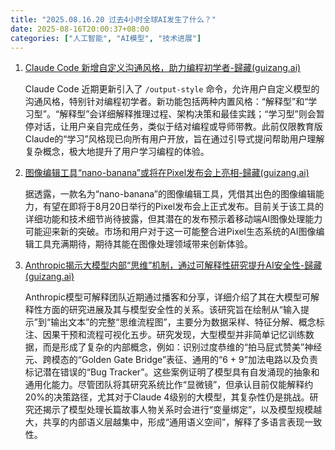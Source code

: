 ```yaml
---
title: "2025.08.16.20 过去4小时全球AI发生了什么？"
date: 2025-08-16T20:00:37+08:00
categories: ["人工智能", "AI模型", "技术进展"]
---
```


1.  [Claude Code 新增自定义沟通风格，助力编程初学者-歸藏(guizang.ai)](https://x.com/op7418/status/1956643928083698146)

    Claude Code 近期更新引入了 `/output-style` 命令，允许用户自定义模型的沟通风格，特别针对编程初学者。新功能包括两种内置风格：“解释型”和“学习型”。“解释型”会详细解释推理过程、架构决策和最佳实践；“学习型”则会暂停对话，让用户亲自完成任务，类似于结对编程或导师带教。此前仅限教育版Claude的“学习”风格现已向所有用户开放，旨在通过引导式提问帮助用户理解复杂概念，极大地提升了用户学习编程的体验。

2.  [图像编辑工具“nano-banana”或将在Pixel发布会上亮相-歸藏(guizang.ai)](https://x.com/op7418/status/1956642629677912388)

    据透露，一款名为“nano-banana”的图像编辑工具，凭借其出色的图像编辑能力，有望在即将于8月20日举行的Pixel发布会上正式发布。目前关于该工具的详细功能和技术细节尚待披露，但其潜在的发布预示着移动端AI图像处理能力可能迎来新的突破。市场和用户对于这一可能整合进Pixel生态系统的AI图像编辑工具充满期待，期待其能在图像处理领域带来创新体验。

3.  [Anthropic揭示大模型内部“思维”机制，通过可解释性研究提升AI安全性-歸藏(guizang.ai)](https://x.com/op7418/status/1956641327610999267)

    Anthropic模型可解释团队近期通过播客和分享，详细介绍了其在大模型可解释性方面的研究进展及其与模型安全性的关系。该研究旨在绘制从“输入提示”到“输出文本”的完整“思维流程图”，主要分为数据采样、特征分解、概念标注、因果干预和流程可视化五步。研究发现，大型模型并非简单记忆训练数据，而是形成了复杂的内部概念，例如：识别过度恭维的“拍马屁式赞美”神经元、跨模态的“Golden Gate Bridge”表征、通用的“6 + 9”加法电路以及负责标记潜在错误的“Bug Tracker”。这些案例证明了模型具有自发涌现的抽象和通用化能力。尽管团队将其研究系统比作“显微镜”，但承认目前仅能解释约20%的决策路径，尤其对于Claude 4级别的大模型，其复杂性仍是挑战。研究还揭示了模型处理长篇故事人物关系时会进行“变量绑定”，以及模型规模越大，共享的内部语义层越集中，形成“通用语义空间”，解释了多语言表现一致性。